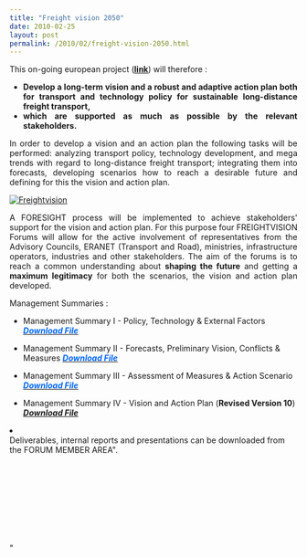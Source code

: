 ```yaml
---
title: "Freight vision 2050"
date: 2010-02-25
layout: post
permalink: /2010/02/freight-vision-2050.html
---
```


<p style="text-align: justify">This on-going european project (<strong><span style="text-decoration: underline"><a href="http://www.freightvision.eu/" target="_blank">link</a></span></strong>) will therefore :</p> <ul> <li> <div style="text-align: justify"><strong>Develop a long-term vision and a robust and adaptive action plan both for transport and technology policy for sustainable long-distance freight transport,</strong> </div> <li> <div style="text-align: justify"><strong>which are supported as much as possible by the relevant stakeholders.</strong></div></li> </li></ul> <p align="justify" class="bodytext">In order to develop a vision and an action plan the following tasks will be performed: analyzing transport policy, technology development, and mega trends with regard to long-distance freight transport; integrating them into forecasts, developing scenarios how to reach a desirable future and defining for this the vision and action plan.</p> <p align="justify" class="bodytext"><a href="/wp-content/uploads/sites/6/old/6a0120a66d2ad4970b01310f38dc68970c-pi.jpg" rel="lightbox"><img alt="Freightvision" border="0" class="asset asset-image at-xid-6a0120a66d2ad4970b01310f38dc68970c " src="/wp-content/uploads/sites/6/old/6a0120a66d2ad4970b01310f38dc68970c-500pi.jpg" title="Freightvision" /></a> </p> <p align="justify" class="bodytext">A FORESIGHT process will be implemented to achieve stakeholders' support for the vision and action plan. For this purpose four FREIGHTVISION Forums will allow for the active involvement of representatives from the Advisory Councils, ERANET (Transport and Road), ministries, infrastructure operators, industries and other stakeholders. The aim of the forums is to reach a common understanding about <strong>shaping the future</strong> and getting a <strong>maximum legitimacy</strong> for both the scenarios, the vision and action plan developed. </p> <p align="justify" class="bodytext">Management Summaries :</p> <ul> <li> <p>Management Summary I - Policy, Technology & External Factors <strong><cite><font color="#0066ff"><a class="download" href="http://fileadmin/documents/Man._Summ._on_Pol.__Techn.___MT_v23.pdf" target="_blank" title="Initiates file download"><font color="#0066ff">Download File</font></a></font></cite></strong></p> <li> <p>Management Summary II - Forecasts, Preliminary Vision, Conflicts & Measures <a class="download" href="fileadmin/documents/Deliverables/Forum_II_-_Management_Summary_v51.pdf" title="Initiates file download"><strong><cite><font color="#0066ff">Download File</font></cite></strong></a></p> <li> <p>Management Summary III - Assessment of Measures & Action Scenario <cite><font color="#0066ff"><strong><a href="fileadmin/documents/Deliverables/Forum_III_-_Management_Summary_v40.pdf" title="Initiates file download"><font color="#0066ff">Download File</font></a></strong></font></cite> <strong><a class="download" title="Initiates file download"><cite><font color="#0066ff"></font></cite></a></strong></p> <li>Management Summary IV - Vision and Action Plan (<strong>Revised <strong>Version 10</strong></strong>) <cite><strong><font color="#0066ff"><a class="download" href="fileadmin/documents/Forum_IV_-_Management_Summary_revised_v10.pdf" title="Initiates file download">Download File</a></font></strong></cite></li> </li></li></li></ul> <p class="bodytext"> <li></li> Deliverables, internal reports and presentations can be downloaded from the FORUM MEMBER AREA". </p> <p align=""justify"" class=""bodytext""> </p> <p align=""justify"" class=""bodytext""> </p> <p align=""justify"" class=""bodytext""><br /> </p> <p class=""bodytext""> </p>"